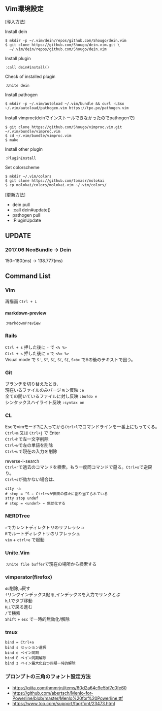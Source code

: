 ## Vim環境設定  

[導入方法]

Install dein
```
$ mkdir -p ~/.vim/dein/repos/github.com/Shougo/dein.vim
$ git clone https://github.com/Shougo/dein.vim.git \
  ~/.vim/dein/repos/github.com/Shougo/dein.vim
```

Install plugin
```
:call dein#install()
```

Check of installed plugin
```
:Unite dein
```

Install pathogen
```
$ mkdir -p ~/.vim/autoload ~/.vim/bundle && curl -LSso ~/.vim/autoload/pathogen.vim https://tpo.pe/pathogen.vim
```

Install vimproc(deinでインストールできなかったのでpathogenで)
```
$ git clone https://github.com/Shougo/vimproc.vim.git ~/.vim/bundle/vimproc.vim
$ cd ~/.vim/bundle/vimproc.vim
$ make
```

Install other plugin
```
:PluginInstall
```

Set colorscheme
```
$ mkdir ~/.vim/colors
$ git clone https://github.com/tomasr/molokai
$ cp molokai/colors/molokai.vim ~/.vim/colors/
```

[更新方法]
* dein pull
* :call dein#update()
* pathogen pull
* :PluginUpdate

## UPDATE

### 2017.06 NeoBundle → Dein  
150~180(ms) → 138.777(ms)

## Command List

### Vim
再描画 `Ctrl + L`


#### markdown-preview
`:MarkdownPreview`


### Rails
`Ctrl + s` 押した後に `-` で `<% %>`  
`Ctrl + s` 押した後に `=` で `<%= %>`  
Visual mode で `S'`, `S"`, `S[`, `S(`, `S{`, `S<b>` でSの後のテキストで囲う。  
  
### Git
ブランチを切り替えたとき、  
現在いるファイルのみバージョン反映 `:e`  
全ての開いているファイルに対し反映 `:bufdo e`  
シンタックスハイライト反映 `:syntax on`  
  
### CL
Escでvimモード?に入ってから`Ctrl+l`でコマンドラインを一番上にもってくる。  
`Ctrl+m` 又は `Ctrl+j` で Enter  
`Ctrl+h`で左一文字削除  
`Ctrl+w`で左の単語を削除  
`Ctrl+u`で現在の入力を削除  
  
reverse-i-search  
`Ctrl+r`で過去のコマンドを検索。もう一度同コマンドで遡る。`Ctrl+s`で逆戻り。  
`Ctrl+s`が効かない場合は、  
```
stty -a
# stop = ^S ← Ctrl+sが画面の停止に割り当てられている
stty stop undef
# stop = <undef> ← 無効化する
```
  
### NERDTree
`r`でカレントディレクトリのリフレッシュ  
`R`でルートディレクトリのリフレッシュ  
`vim` + `ctrl+e` で起動  
  
### Unite.Vim
`:Unite file buffer`で現在の場所から検索する  
  
### vimperator(firefox)
`dd`削除,`u`戻す  
`f`リンクインデックス貼る,インデックスを入力でリンクとぶ  
`h`,`l`でタブ移動  
`H`,`L`で戻る進む  
`/`で検索  
`Shift` + `esc` で一時的無効化/解除  

### tmux
```
bind = Ctrl+a
bind s セッション選択
bind e ペイン同期
bind E ペイン同期解除
bind z ペイン最大化且つ同期一時的解除
```

### プロンプトの三角のフォント設定方法

- https://qiita.com/hmmrjn/items/60d2a64c9e5bf7c0fe60
- https://github.com/abertsch/Menlo-for-Powerline/blob/master/Menlo%20for%20Powerline.ttf
- https://www.too.com/support/faq/font/23473.html
